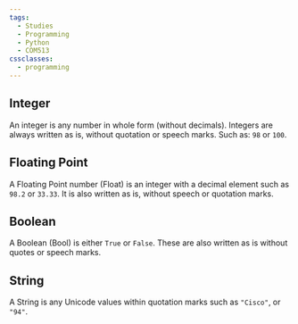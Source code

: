 ```yaml
---
tags:
  - Studies
  - Programming
  - Python
  - COM513
cssclasses:
  - programming
---
```


## Integer

An integer is any number in whole form (without decimals). Integers are always written as is, without quotation or speech marks. Such as: `98` or `100`.

## Floating Point

A Floating Point number (Float) is an integer with a decimal element such as `98.2` or `33.33`. It is also written as is, without speech or quotation marks.

## Boolean

A Boolean (Bool) is either `True` or `False`. These are also written as is without quotes or speech marks.

## String

A String is any Unicode values within quotation marks such as `"Cisco"`, or `"94"`.
